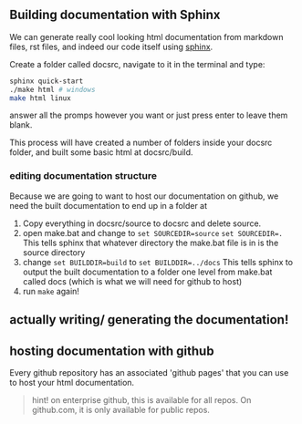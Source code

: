 ## Building documentation with Sphinx

We can generate really cool looking html documentation from markdown files, rst files, and indeed our code itself using [sphinx](https://www.sphinx-doc.org/en/master/usage/quickstart.html).

Create a folder called docsrc, navigate to it in the terminal and type:

```bash
sphinx quick-start
./make html # windows
make html linux
```

answer all the promps however you want or just press enter to leave them blank.

This process will have created a number of folders inside your docsrc folder, and built some basic html at docsrc/build.

### editing documentation structure

Because we are going to want to host our documentation on github, we need the built documentation to end up in a folder at 

1. Copy everything in docsrc/source to docsrc and delete source. 
2. open make.bat and change to ```set SOURCEDIR=source``` ```set SOURCEDIR=.``` This tells sphinx that whatever directory the make.bat file is in is the source directory
3. change ```set BUILDDIR=build``` to ```set BUILDDIR=../docs``` This tells sphinx to output the built documentation to a folder one level from make.bat called docs (which is what we will need for github to host)
4. run ```make``` again! 

## actually writing/ generating the documentation! 

## hosting documentation with github

Every github repository has an associated 'github pages' that you can use to host your html documentation.



> hint! on enterprise github, this is available for all repos. On github.com, it is only available for public repos.

